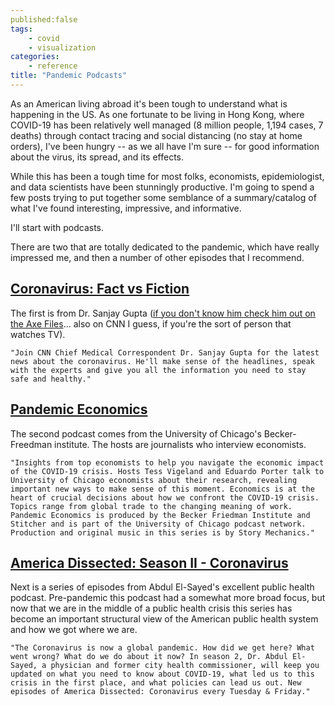 ```yaml
---
published:false
tags:
	- covid
	- visualization 
categories:
	- reference
title: "Pandemic Podcasts"
---
```


As an American living abroad it's been tough to understand what is happening in the US. As one fortunate to be living in Hong Kong, where COVID-19 has been relatively well managed (8 million people, 1,194 cases, 7 deaths) through contact tracing and social distancing (no stay at home orders), I've been hungry -- as we all have I'm sure -- for good information about the virus, its spread, and its effects. 

While this has been a tough time for most folks, economists, epidemiologist, and data scientists have been stunningly productive. I'm going to spend a few posts trying to put together some semblance of a summary/catalog of what I've found interesting, impressive, and informative.

I'll start with podcasts.

There are two that are totally dedicated to the pandemic, which have really impressed me, and then a number of other episodes that I recommend. 

## [Coronavirus: Fact vs Fiction](https://edition.cnn.com/audio/podcasts/corona-virus)

The first is from Dr. Sanjay Gupta ([if you don't know him check him out on the Axe Files](https://omny.fm/shows/the-axe-files-with-david-axelrod/ep-378-dr-sanjay-gupta)... also on CNN I guess, if you're the sort of person that watches TV). 

	"Join CNN Chief Medical Correspondent Dr. Sanjay Gupta for the latest news about the coronavirus. He'll make sense of the headlines, speak with the experts and give you all the information you need to stay safe and healthy."

## [Pandemic Economics](https://bfi.uchicago.edu/podcast/pandemic-economics/)

The second podcast comes from the University of Chicago's Becker-Freedman institute. The hosts are journalists who interview economists.

	"Insights from top economists to help you navigate the economic impact of the COVID-19 crisis. Hosts Tess Vigeland and Eduardo Porter talk to University of Chicago economists about their research, revealing important new ways to make sense of this moment. Economics is at the heart of crucial decisions about how we confront the COVID-19 crisis. Topics range from global trade to the changing meaning of work. Pandemic Economics is produced by the Becker Friedman Institute and Stitcher and is part of the University of Chicago podcast network. Production and original music in this series is by Story Mechanics."

## [America Dissected: Season II - Coronavirus](https://crooked.com/podcast-series/america-dissected/)

Next is a series of episodes from Abdul El-Sayed's excellent public health podcast. Pre-pandemic this podcast had a somewhat more broad focus, but now that we are in the middle of a public health crisis this series has become an important structural view of the American public health system and how we got where we are.

	"The Coronavirus is now a global pandemic. How did we get here? What went wrong? What do we do about it now? In season 2, Dr. Abdul El-Sayed, a physician and former city health commissioner, will keep you updated on what you need to know about COVID-19, what led us to this crisis in the first place, and what policies can lead us out. New episodes of America Dissected: Coronavirus every Tuesday & Friday."



